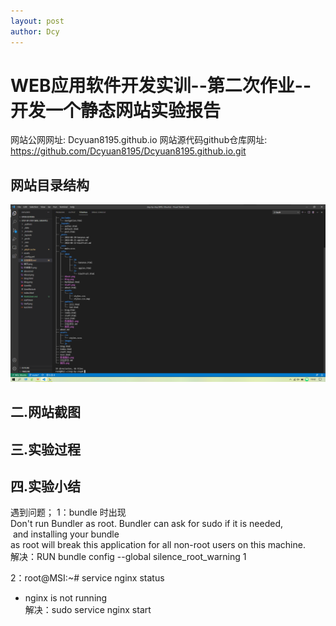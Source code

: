 ```yaml
---
layout: post
author: Dcy
---
```


# WEB应用软件开发实训--第二次作业--开发一个静态网站实验报告

网站公网网址: Dcyuan8195.github.io
网站源代码github仓库网址: https://github.com/Dcyuan8195/Dcyuan8195.github.io.git

## 网站目录结构  

![网站目录结构](https://github.com/Dcyuan8195/Dcyuan8195.github.io/blob/master/%E7%BD%91%E7%AB%99%E7%9B%AE%E5%BD%95%E7%BB%93%E6%9E%84.png)    

## 二.网站截图


## 三.实验过程



## 四.实验小结

遇到问题；
1：bundle 时出现  
Don't run Bundler as root. Bundler can ask for sudo if it is needed,   and installing your bundle  
as root will break this application for all non-root users on this machine.  
解决：RUN bundle config --global silence_root_warning 1  

2：root@MSI:~# service nginx status  
 * nginx is not running  
解决：sudo service nginx start  